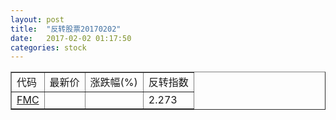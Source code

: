 ```yaml
---
layout: post
title:  "反转股票20170202"
date:   2017-02-02 01:17:50
categories: stock
---
```


<script type="text/javascript">
var stockList = []
stockList.push('gb_fmc');
</script>

<table border="1">
 <tr>
 <td>代码</td>
  <td>最新价</td>
  <td>涨跌幅(%)</td>
 <td>反转指数</td>
</tr>
  <tr id="fmc"><td><a href="http://stock.finance.sina.com.cn/usstock/quotes/FMC.html" target="_blank">FMC</a></td><td></td><td></td><td>2.273</td></tr>
</table>
